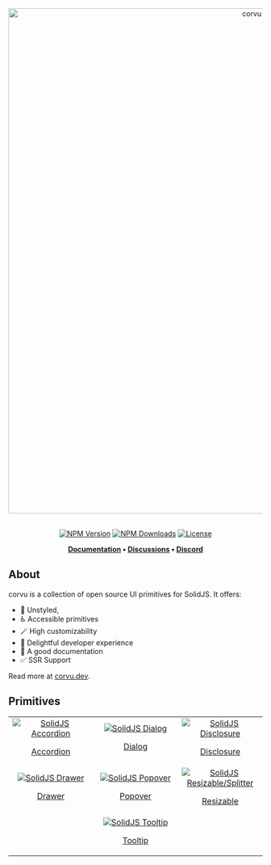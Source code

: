 <div align="center">
  <a href="https://corvu.dev">
    <img src="https://corvu.dev/readme/corvu.png" width=1000 alt="corvu banner" />
  </a>
</div>
<br />
<div align="center">

[![NPM Version](https://img.shields.io/npm/v/corvu)](https://www.npmjs.com/package/corvu)
[![NPM Downloads](https://img.shields.io/npm/dm/corvu)](https://www.npmjs.com/package/corvu)
[![License](https://img.shields.io/github/license/corvudev/corvu)](https://github.com/corvudev/corvu/blob/main/LICENSE)

**[Documentation](https://corvu.dev/) • [Discussions](https://github.com/corvudev/corvu/discussions) • [Discord](https://discord.com/invite/solidjs)**
</div>

## About
corvu is a collection of open source UI primitives for SolidJS. It offers:

- 🫥 Unstyled,
- ♿ Accessible primitives
- 🪄 High customizability
- 🌟 Delightful developer experience
- 📝 A good documentation
- ✅ SSR Support

Read more at [corvu.dev](https://corvu.dev).

## Primitives

<table>
  <tr>
    <td align="center" width=33%>
      <a href="https://corvu.dev/docs/primitives/accordion/">
        <img src="https://corvu.dev/primitives/accordion.jpg" alt="SolidJS Accordion">
        <p>Accordion</p>
      </a>
    </td>
    <td align="center" width=33%>
      <a href="https://corvu.dev/docs/primitives/dialog/">
        <img src="https://corvu.dev/primitives/dialog.jpg" alt="SolidJS Dialog">
        <p>Dialog</p>
      </a>
    </td>
    <td align="center" width=33%>
      <a href="https://corvu.dev/docs/primitives/disclosure/">
        <img src="https://corvu.dev/primitives/disclosure.jpg" alt="SolidJS Disclosure">
        <p>Disclosure</p>
      </a>
    </td>
   </tr> 
   <tr>
    <td align="center" width=33%>
      <a href="https://corvu.dev/docs/primitives/drawer/">
        <img src="https://corvu.dev/primitives/drawer.jpg" alt="SolidJS Drawer">
        <p>Drawer</p>
      </a>
    </td>
    <td align="center" width=33%>
      <a href="https://corvu.dev/docs/primitives/popover/">
        <img src="https://corvu.dev/primitives/popover.jpg" alt="SolidJS Popover">
        <p>Popover</p>
      </a>
    </td>
    <td align="center" width=33%>
      <a href="https://corvu.dev/docs/primitives/resizable/">
        <img src="https://corvu.dev/primitives/resizable.jpg" alt="SolidJS Resizable/Splitter">
        <p>Resizable</p>
      </a>
    </td>
  </td>
   <tr>
    <td align="center" width=33%>
    </td>
    <td align="center" width=33%>
      <a href="https://corvu.dev/docs/primitives/tooltip/">
        <img src="https://corvu.dev/primitives/tooltip.jpg" alt="SolidJS Tooltip">
        <p>Tooltip</p>
      </a>
    </td>
    <td align="center" width=33%>
    </td>
  </td>
  </tr>
</table>
